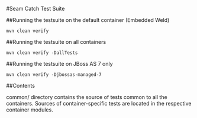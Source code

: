 #Seam Catch Test Suite

##Running the testsuite on the default container (Embedded Weld)

    mvn clean verify 

##Running the testsuite on all containers
    
    mvn clean verify -DallTests

##Running the testsuite on JBoss AS 7 only

    mvn clean verify -Djbossas-managed-7

##Contents

common/ directory contains the source of tests common to all the containers. Sources of container-specific tests are located in the respective container modules.


